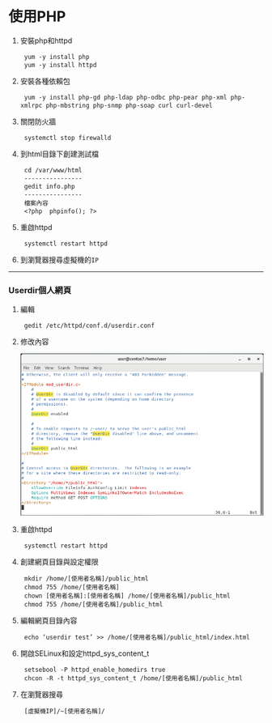 # 使用PHP

1. 安裝php和httpd

        yum -y install php
        yum -y install httpd

2. 安裝各種依賴包

        yum -y install php-gd php-ldap php-odbc php-pear php-xml php-xmlrpc php-mbstring php-snmp php-soap curl curl-devel

3. 關閉防火牆

        systemctl stop firewalld

4. 到html目錄下創建測試檔

        cd /var/www/html
        ----------------
        gedit info.php
        ----------------
        檔案內容
        <?php  phpinfo(); ?>

5. 重啟httpd

        systemctl restart httpd

6. 到瀏覽器搜尋虛擬機的`IP`

---

### Userdir個人網頁

1. 編輯

        gedit /etc/httpd/conf.d/userdir.conf

2. 修改內容

    ![示意圖](Notes01.PNG)

3. 重啟httpd

        systemctl restart httpd

4. 創建網頁目錄與設定權限

        mkdir /home/[使用者名稱]/public_html
        chmod 755 /home/[使用者名稱]
        chown [使用者名稱]:[使用者名稱] /home/[使用者名稱]/public_html
        chmod 755 /home/[使用者名稱]/public_html

5. 編輯網頁目錄內容

        echo ‘userdir test’ >> /home/[使用者名稱]/public_html/index.html

6. 開啟SELinux和設定httpd_sys_content_t

        setsebool -P httpd_enable_homedirs true
        chcon -R -t httpd_sys_content_t /home/[使用者名稱]/public_html

7. 在瀏覽器搜尋

        [虛擬機IP]/~[使用者名稱]/
